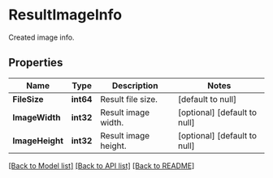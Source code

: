 # ResultImageInfo

Created image info.

## Properties

Name | Type | Description | Notes
---- | ---- | ----------- | -----
**FileSize** | **int64** | Result file size. | [default to null]
**ImageWidth** | **int32** | Result image width. | [optional] [default to null]
**ImageHeight** | **int32** | Result image height. | [optional] [default to null]

[[Back to Model list]](../README.md#documentation-for-models) [[Back to API list]](../README.md#documentation-for-api-endpoints) [[Back to README]](../README.md)
